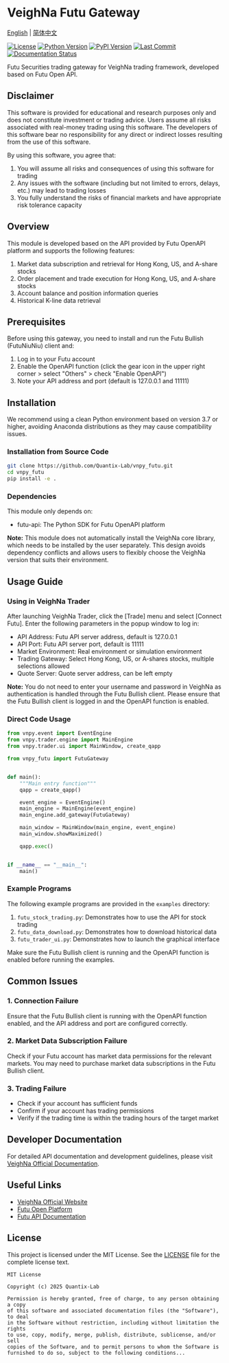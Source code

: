 # VeighNa Futu Gateway

[English](README.md) | [简体中文](README_CN.md)

[![License](https://img.shields.io/github/license/Quantix-Lab/vnpy_futu)](https://github.com/Quantix-Lab/vnpy_futu/blob/main/LICENSE)
[![Python Version](https://img.shields.io/badge/python-3.7+-blue.svg)](https://www.python.org/)
[![PyPI Version](https://img.shields.io/badge/pypi-v1.0.0-blue)](https://pypi.org/project/vnpy-futu/)
[![Last Commit](https://img.shields.io/github/last-commit/Quantix-Lab/vnpy_futu)](https://github.com/Quantix-Lab/vnpy_futu/commits/main)
[![Documentation Status](https://img.shields.io/badge/docs-latest-brightgreen.svg)](https://www.vnpy.com/docs)

Futu Securities trading gateway for VeighNa trading framework, developed based on Futu Open API.

## Disclaimer

This software is provided for educational and research purposes only and does not constitute investment or trading advice. Users assume all risks associated with real-money trading using this software. The developers of this software bear no responsibility for any direct or indirect losses resulting from the use of this software.

By using this software, you agree that:
1. You will assume all risks and consequences of using this software for trading
2. Any issues with the software (including but not limited to errors, delays, etc.) may lead to trading losses
3. You fully understand the risks of financial markets and have appropriate risk tolerance capacity

## Overview

This module is developed based on the API provided by Futu OpenAPI platform and supports the following features:

1. Market data subscription and retrieval for Hong Kong, US, and A-share stocks
2. Order placement and trade execution for Hong Kong, US, and A-share stocks
3. Account balance and position information queries
4. Historical K-line data retrieval

## Prerequisites

Before using this gateway, you need to install and run the Futu Bullish (FutuNiuNiu) client and:

1. Log in to your Futu account
2. Enable the OpenAPI function (click the gear icon in the upper right corner > select "Others" > check "Enable OpenAPI")
3. Note your API address and port (default is 127.0.0.1 and 11111)

## Installation

We recommend using a clean Python environment based on version 3.7 or higher, avoiding Anaconda distributions as they may cause compatibility issues.

### Installation from Source Code

```bash
git clone https://github.com/Quantix-Lab/vnpy_futu.git
cd vnpy_futu
pip install -e .
```

### Dependencies

This module only depends on:

- futu-api: The Python SDK for Futu OpenAPI platform

**Note:** This module does not automatically install the VeighNa core library, which needs to be installed by the user separately. This design avoids dependency conflicts and allows users to flexibly choose the VeighNa version that suits their environment.

## Usage Guide

### Using in VeighNa Trader

After launching VeighNa Trader, click the [Trade] menu and select [Connect Futu]. Enter the following parameters in the popup window to log in:

- API Address: Futu API server address, default is 127.0.0.1
- API Port: Futu API server port, default is 11111
- Market Environment: Real environment or simulation environment
- Trading Gateway: Select Hong Kong, US, or A-shares stocks, multiple selections allowed
- Quote Server: Quote server address, can be left empty

**Note:** You do not need to enter your username and password in VeighNa as authentication is handled through the Futu Bullish client. Please ensure that the Futu Bullish client is logged in and the OpenAPI function is enabled.

### Direct Code Usage

```python
from vnpy.event import EventEngine
from vnpy.trader.engine import MainEngine
from vnpy.trader.ui import MainWindow, create_qapp

from vnpy_futu import FutuGateway


def main():
    """Main entry function"""
    qapp = create_qapp()

    event_engine = EventEngine()
    main_engine = MainEngine(event_engine)
    main_engine.add_gateway(FutuGateway)

    main_window = MainWindow(main_engine, event_engine)
    main_window.showMaximized()

    qapp.exec()


if __name__ == "__main__":
    main()
```

### Example Programs

The following example programs are provided in the `examples` directory:

1. `futu_stock_trading.py`: Demonstrates how to use the API for stock trading
2. `futu_data_download.py`: Demonstrates how to download historical data
3. `futu_trader_ui.py`: Demonstrates how to launch the graphical interface

Make sure the Futu Bullish client is running and the OpenAPI function is enabled before running the examples.

## Common Issues

### 1. Connection Failure

Ensure that the Futu Bullish client is running with the OpenAPI function enabled, and the API address and port are configured correctly.

### 2. Market Data Subscription Failure

Check if your Futu account has market data permissions for the relevant markets. You may need to purchase market data subscriptions in the Futu Bullish client.

### 3. Trading Failure

- Check if your account has sufficient funds
- Confirm if your account has trading permissions
- Verify if the trading time is within the trading hours of the target market

## Developer Documentation

For detailed API documentation and development guidelines, please visit [VeighNa Official Documentation](https://www.vnpy.com/docs).

## Useful Links

- [VeighNa Official Website](https://www.vnpy.com)
- [Futu Open Platform](https://openapi.futunn.com/)
- [Futu API Documentation](https://openapi.futunn.com/futu-api-doc/)

## License

This project is licensed under the MIT License. See the [LICENSE](./LICENSE) file for the complete license text.

```
MIT License

Copyright (c) 2025 Quantix-Lab

Permission is hereby granted, free of charge, to any person obtaining a copy
of this software and associated documentation files (the "Software"), to deal
in the Software without restriction, including without limitation the rights
to use, copy, modify, merge, publish, distribute, sublicense, and/or sell
copies of the Software, and to permit persons to whom the Software is
furnished to do so, subject to the following conditions...